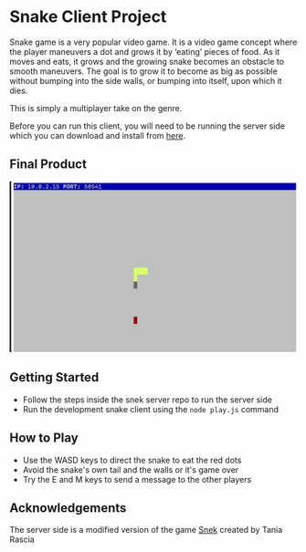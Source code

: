 # Snake Client Project

Snake game is a very popular video game. It is a video game concept where the player maneuvers a dot and grows it by ‘eating’ pieces of food. As it moves and eats, it grows and the growing snake becomes an obstacle to smooth maneuvers. The goal is to grow it to become as big as possible without bumping into the side walls, or bumping into itself, upon which it dies.

This is simply a multiplayer take on the genre.

Before you can run this client, you will need to be running the server side which you can download and install from [here](https://github.com/lighthouse-labs/snek-multiplayer). 

## Final Product

!["Our Version Screenshot"](./snek.png)

## Getting Started

- Follow the steps inside the snek server repo to run the server side
- Run the development snake client using the `node play.js` command

## How to Play

- Use the WASD keys to direct the snake to eat the red dots
- Avoid the snake's own tail and the walls or it's game over
- Try the E and M keys to send a message to the other players

## Acknowledgements

The server side is a modified version of the game [Snek](https://github.com/taniarascia/snek) created by Tania Rascia 

